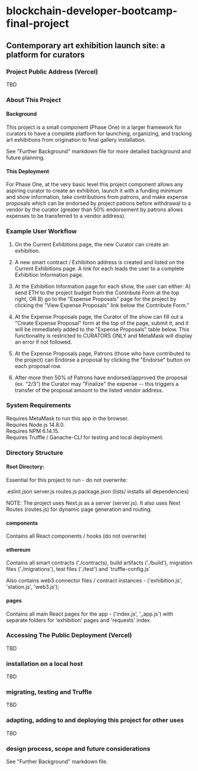 # blockchain-developer-bootcamp-final-project

## Contemporary art exhibition launch site: a platform for curators


### Project Public Address (Vercel)
TBD

### About This Project 

#### Background  
    
This project is a small component (Phase One) in a larger framework for curators to have a complete platform for launching, organizing, and tracking art exhibitions from origination to final gallery installation.

See "Further Background" markdown file for more detailed background and future planning.
  
#### This Deployment  
    
For Phase One, at the very basic level this project component allows any aspiring curator to create an exhibiton, launch it with a funding minimum and show information, take contributions from patrons, and make expense proposals which can be endorsed by project patrons before withdrawal to a vendor by the curator (greater than 50% endorsement by patrons allows expenses to be transferred to a vendor address). 

### Example User Workflow

1) On the Current Exhibitons page, the new Curator can create an exhibition.
     
2) A new smart contract / Exhibition address is created and listed on the Current Exhibitions page. A link for each leads the user to a complete Exhibition Information page.
  
3) At the Exhibition Information page for each show, the user can either: A) send ETH to the project budget from the Contribute Form at the top right, OR B) go to the "Expense Proposals" page for the project by clicking the "View Expense Proposals" link below the Contribute Form."
  
4) At the Expense Proposals page, the Curator of the show can fill out a "Create Expense Proposal" form at the top of the page, submit it, and it will be immediately added to the "Expense Proposals" table below. This functionality is restricted to CURATORS ONLY and MetaMask will display an error if not followed.
   
5) At the Expense Proposals page, Patrons (those who have contributed to the project) can Endorse a proposal by clicking the "Endorse" button on each proposal row.

6) After more then 50% of Patrons have endorsed/approved the proposal (ex. "2/3") the Curator may "Finalize" the expense -- this triggers a transfer of the proposal amount to the listed vendor address.  
     
### System Requirements
Requires MetaMask to run this app in the browser.   
Requires Node.js 14.8.0.   
Requires NPM 6.14.15.   
Requires Truffle / Ganache-CLI for testing and local deployment.  



### Directory Structure
#### Root Directory:

Essential for this project to run - do not overwrite:

.eslint.json
server.js
routes.js
package.json (lists/ installs all dependencies)

NOTE:  The project uses Next.js as a server (server.js). It also uses Next Routes (routes.js) for dynamic page generation and routing.

#### components

Contains all React components / hooks (do not overwrite)

#### ethereum 

Contains all smart contracts ('./contracts), build artifacts ('./build'), migration files ('./migrations'), test files ('./test') and 'truffle-config.js'  
  
Also contains web3 connector files / contract instances - ('exhibition.js', 'station.js', 'web3.js');

#### pages

Contains all main React pages for the app - ('index.js', '_app.js') with separate folders for 'exhibition' pages and 'requests' index.

### Accessing The Public Deployment (Vercel)
TBD

### installation on a local host
TBD


### migrating, testing and Truffle
TBD

### adapting, adding to and deploying this project for other uses
TBD

### design process, scope and future considerations
See "Further Background" markdown file.
